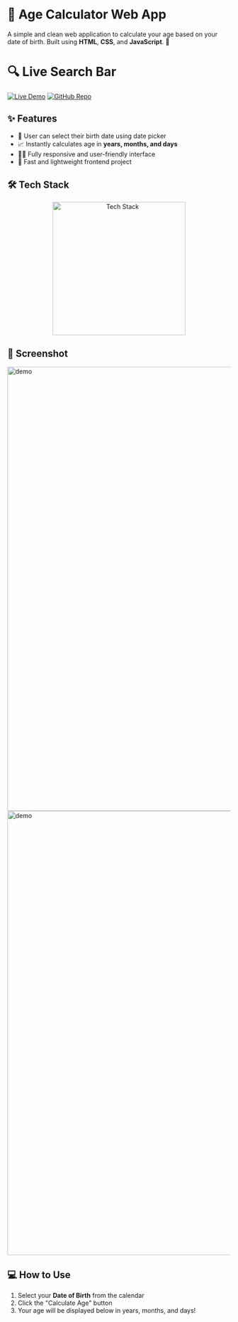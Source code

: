 # 🧮 Age Calculator Web App

A simple and clean web application to calculate your age based on your date of birth. Built using **HTML**, **CSS**, and **JavaScript**. 🌟

# 🔍 Live Search Bar

[![Live Demo](https://img.shields.io/badge/🚀_Live_Demo-00C7B7?style=for-the-badge&logo=netlify&logoColor=white)](https://age-01.netlify.app/)
[![GitHub Repo](https://img.shields.io/badge/💻_Source_Code-181717?style=for-the-badge&logo=github&logoColor=white)](https://github.com/amdadislam01/Age-generator-app)

## ✨ Features

- 📅 User can select their birth date using date picker
- 📈 Instantly calculates age in **years, months, and days**
- 🧑‍💻 Fully responsive and user-friendly interface
- 🚀 Fast and lightweight frontend project

## 🛠️ Tech Stack

<p align="center">
  <img src="https://skillicons.dev/icons?i=html,css,js,netlify" alt="Tech Stack" width="300"/>
</p>


## 📸 Screenshot

  <img src="https://i.postimg.cc/fRn5jcHc/screenshot-2025-07-17-11-28-21.png" alt="demo" width="1000"/>
</br>
  <img src="https://i.postimg.cc/sfMtTJJq/screenshot-2025-07-17-11-28-49.png" alt="demo" width="1000"/>


## 💻 How to Use

1. Select your **Date of Birth** from the calendar
2. Click the "Calculate Age" button
3. Your age will be displayed below in years, months, and days!


